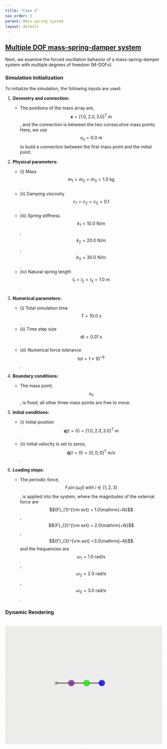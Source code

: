 ```yaml
---
title: "Case 2"
nav_order: 2
parent: Mass-spring system
layout: default
---
```


## [Multiple DOF mass-spring-damper system](https://github.com/weicheng-huang-mechanics/DDG_Tutorial/tree/main/mass_spring_system/multiple_DOF)

Next, we examine the forced oscillation behavior of a mass-spring-damper system with multiple degrees of freedom (M-DOFs).

### Simulation Initialization

To initialize the simulation, the following inputs are used:

1. **Geometry and connection:**
   - The positions of the mass array are, $$\mathbf{x} =[1.0, 2.0, 3.0]^{T}\mathrm{~m}$$, and the connection is between the two consecutive mass points. Here, we use $$x_{0} = 0.0\mathrm{~m}$$ to build a connection between the first mass point and the initial point.

2. **Physical parameters:**
   - (i) Mass $${m}_{1} = {m}_{2} = {m}_{3} = 1.0\mathrm{~kg}$$.
   - (ii) Damping viscosity $$ c_{1} = c_{2} = c_{3} = 0.1$$.
   - (iii) Spring stiffness $$k_{1} = 10.0\mathrm{~N/m}$$, $$k_{2} = 20.0\mathrm{~N/m}$$, $$k_{3} = 30.0\mathrm{~N/m}$$.
   - (iv) Natural spring length $$l_{1} = l_{2} = l_{3} = 1.0\mathrm{~m}$$.

3. **Numerical parameters:**
   - (i) Total simulation time $$T=10.0\mathrm{~s}$$.
   - (ii) Time step size $$\mathrm{dt}=0.01\mathrm{~s}$$.
   - (iii) Numerical force tolerance $$\mathrm{tol}=1\times 10^{-6}$$. 

4. **Boundary conditions:**
   - The mass point, $$x_{0}$$, is fixed; all other three mass points are free to move.
     
5. **Initial conditions:**
   - (i) Initial position $$\mathbf{q}(t=0) = [1.0, 2.0, 3.0]^{T} \mathrm{~m}$$.
   - (ii) Initial velocity is set to zeros, $$\mathbf{\dot{q}}(t=0) = [0, 0, 0]^{T} \mathrm{~m/s}$$.

6. **Loading steps:**
   - The periodic force, $$F_{i} \sin (\omega_{i} t) \; \mathrm{with} \; i \in [1,2,3]$$, is applied into the system, where the magnitudes of the external force are $${F}_{1}^{\rm ext} = 1.0\mathrm{~N}$$, $${F}_{2}^{\rm ext} = 2.0\mathrm{~N}$$, $${F}_{3}^{\rm ext} =3.0\mathrm{~N}$$ and the frequencies are $$\omega_{1} = 1.0\mathrm{~rad/s}$$, $$\omega_{2} = 2.0\mathrm{~rad/s}$$, $$\omega_{3} = 3.0\mathrm{~rad/s}$$.


### Dynamic Rendering
<br/><img src='../assets/videos/dof_multiple.gif' width="600">
